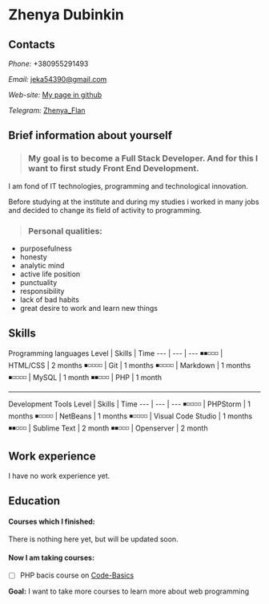 # Zhenya Dubinkin

## Contacts

*Phone:* +380955291493

*Email:* jeka54390@gmail.com

*Web-site:* [My page in github](https://ZhenyaDybinkin.github.io/rsschool-cv/cv)

*Telegram:* [Zhenya_Flan](https://t.me/zhenya_flan)


## Brief information about yourself

> ### My goal is to become a Full Stack Developer. And for this I want to first study Front End Development.

I am fond of IT technologies, programming and technological innovation.

Before studying at the institute and during my studies i worked in many jobs and decided to change its field of activity to programming.

> ### Personal qualities:
 + purposefulness
 + honesty
 + analytic mind
 + active life position
 + punctuality
 + responsibility
 + lack of bad habits
 + great desire to work and learn new things
 
## Skills
Programming languages
Level | Skills | Time 
--- | --- | ---
◾◾◽◽◽ | HTML/CSS | 2 months
◾◽◽◽◽ | Git | 1 months
◾◽◽◽◽ | Markdown | 1 months
◾◽◽◽◽ | MySQL | 1 month
◾◾◽◽◽ | PHP | 1 month

---

Development Tools
Level | Skills | Time 
--- | --- | ---
◾◽◽◽◽ | PHPStorm | 1 months
◾◽◽◽◽ | NetBeans | 1 months
◾◽◽◽◽ | Visual Code Studio | 1 months
◾◾◽◽◽ | Sublime Text | 2 month
◾◾◽◽◽ | Openserver | 2 month

## Work experience
I have no work experience yet.

## Education
#### **Courses which I finished:**
There is nothing here yet, but will be updated soon.

#### **Now I am taking courses:**
- [ ] PHP bacis course on [Code-Basics](https://ru.code-basics.com/languages/php)

**Goal:** I want to take more courses to learn more about web programming 
